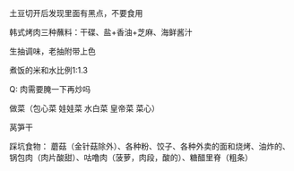 土豆切开后发现里面有黑点，不要食用

韩式烤肉三种蘸料：干碟、盐+香油+芝麻、海鲜酱汁

生抽调味，老抽附带上色

煮饭的米和水比例1:1.3

Q:
肉需要腌一下再炒吗

做菜（包心菜 娃娃菜 水白菜 皇帝菜 菜心）

莴笋干

踩坑食物：
蘑菇（金针菇除外）、各种粉、饺子、各种外卖的面和烧烤、油炸的、锅包肉（肉片酸甜）、咕噜肉（菠萝，肉段，酸的）、糖醋里脊（粗条）

